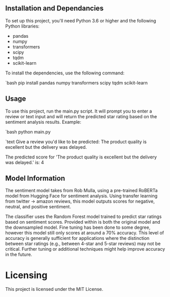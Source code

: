 ## Installation and Dependancies

To set up this project, you'll need Python 3.6 or higher and the following Python libraries:

- pandas
- numpy
- transformers
- scipy
- tqdm
- scikit-learn

To install the dependencies, use the following command:

`bash
pip install pandas numpy transformers scipy tqdm scikit-learn


## Usage
To use this project, run the main.py script. It will prompt you to enter a review or text input and will return the predicted star rating based on the sentiment analysis results.
Example:

`bash
python main.py

`text
Give a review you'd like to be predicted:
The product quality is excellent but the delivery was delayed.

The predicted score for 'The product quality is excellent but the delivery was delayed.' is: 4



## Model Information
The sentiment model takes from Rob Mulla, using a pre-trained RoBERTa model from Hugging Face for sentiment analysis. 
Using transfer learning from twitter -> amazon reviews, this model outputs scores for negative, neutral, and positive sentiment. 

The classifier uses the Random Forest model trained to predict star ratings based on sentiment scores.
Provided within is both the original model and the downsampled model.
Fine tuning has been done to some degree, however this model still only scores at around a 70% accuracy.
This level of accuracy is generally sufficient for applications where the distinction between star ratings (e.g., between 4-star and 5-star reviews) may not be critical. 
Further tuning or additional techniques might help improve accuracy in the future.



# Licensing 
This project is licensed under the MIT License.

